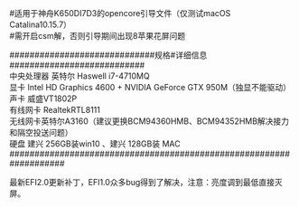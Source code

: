 #适用于神舟K650DI7D3的opencore引导文件（仅测试macOS Catalina10.15.7）  
#需开启csm解，否则引导期间出现8苹果花屏问题  
  
#############################规格#详细信息###########################  
中央处理器	英特尔 Haswell i7-4710MQ  
显卡	Intel HD Graphics 4600 + NVIDIA GeForce GTX 950M（独显不能驱动）  
声卡	威盛VT1802P  
有线网卡	RealtekRTL8111  
无线网卡英特尔A3160（建议更换BCM94360HMB、BCM94352HMB解决接力和隔空投送问题）  
硬盘	建兴 256GB装win10 、建兴 128GB装 MAC  
###################################################################  

 最新EFI2.0更新补丁，EFI1.0众多bug得到了解决，注意：亮度调到最低直接灭屏。

